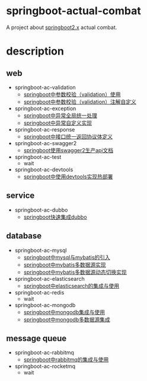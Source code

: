# springboot-actual-combat
A project about [springboot2.x](https://spring.io/projects/spring-boot) actual combat.

# description
## web
- springboot-ac-validation
  - [springboot中参数校验（validation）使用](https://lazycece.github.io/2019/02/16/springboot中参数校验（validation）使用)
  - [springboot中参数校验（validation）注解自定义](https://lazycece.github.io/2019/02/16/springboot中参数校验（validation）注解自定义)
- springboot-ac-exception
  - [springboot中异常全局统一处理](https://lazycece.github.io/2019/02/23/springboot中异常全局统一处理)
  - [springboot中异常自定义实现](https://lazycece.github.io/2019/02/23/springboot中异常自定义实现)
- springboot-ac-response
  - [springboot中接口统一返回协议体定义](https://lazycece.github.io/2019/02/22/springboot中接口统一返回协议体定义)
- springboot-ac-swagger2
  - [springboot使用swagger2生产api文档](https://lazycece.github.io/2019/01/31/springboot使用swagger2生产api文档)
- springboot-ac-test
  - wait
- springboot-ac-devtools
  - [springboot中使用devtools实现热部署](https://lazycece.github.io/2019/02/24/springboot中使用devtools实现热部署)

## service
- springboot-ac-dubbo
  - [springboot快速集成dubbo](https://lazycece.github.io/2019/03/30/springboot快速集成dubbo/)

## database
- springboot-ac-mysql
  - [springboot中mysql与mybatis的引入](https://lazycece.github.io/2019/05/04/springboot%E4%B8%ADmysql%E4%B8%8Emybatis%E7%9A%84%E5%BC%95%E5%85%A5/)
  - [springboot中mybatis多数据源实现](https://lazycece.github.io/2019/05/04/springboot%E4%B8%ADmybatis%E5%A4%9A%E6%95%B0%E6%8D%AE%E6%BA%90%E5%AE%9E%E7%8E%B0/)
  - [springboot中mybatis多数据源动态切换实现](https://lazycece.github.io/2019/05/04/springboot%E4%B8%ADmybatis%E5%A4%9A%E6%95%B0%E6%8D%AE%E6%BA%90%E5%8A%A8%E6%80%81%E5%88%87%E6%8D%A2%E5%AE%9E%E7%8E%B0/)
- springboot-ac-elasticsearch
  - [springboot中elasticsearch的集成与使用](https://lazycece.github.io/2019/02/21/springboot中elasticsearch的集成与使用)
- springboot-ac-redis
  - wait
- springboot-ac-mongodb
  - [springboot中mongodb集成与使用](https://lazycece.github.io/2019/05/19/springboot%E4%B8%ADmongodb%E9%9B%86%E6%88%90%E4%B8%8E%E4%BD%BF%E7%94%A8/)
  - [springboot中mongodb多数据源集成](https://lazycece.github.io/2019/05/19/springboot%E4%B8%ADmongodb%E5%A4%9A%E6%95%B0%E6%8D%AE%E6%BA%90%E9%9B%86%E6%88%90/)


## message queue
- springboot-ac-rabbitmq
  - [springboot中rabbitmq的集成与使用](https://lazycece.github.io/2019/04/06/springboot%E4%B8%ADrabbitmq%E7%9A%84%E9%9B%86%E6%88%90%E4%B8%8E%E4%BD%BF%E7%94%A8/)
- springboot-ac-rocketmq
  - wait
  

